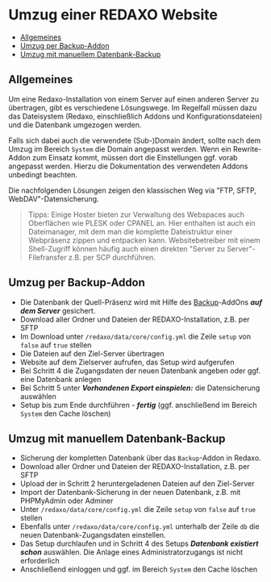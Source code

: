 # Umzug einer REDAXO Website
- [Allgemeines](#allg)
- [Umzug per Backup-Addon](#ba)
- [Umzug mit manuellem Datenbank-Backup](#db)

<a name="allg"></a>
## Allgemeines

Um eine Redaxo-Installation von einem Server auf einen anderen Server zu übertragen, gibt es verschiedene Lösungswege. Im Regelfall müssen dazu das Dateisystem (Redaxo, einschließlich Addons und Konfigurationsdateien) und die Datenbank umgezogen werden. 

Falls sich dabei auch die verwendete (Sub-)Domain ändert, sollte nach dem Umzug im Bereich `System` die Domain angepasst werden. Wenn ein Rewrite-Addon zum Einsatz kommt, müssen dort die Einstellungen ggf. vorab angepasst werden. Hierzu die Dokumentation des verwendeten Addons unbedingt beachten. 

Die nachfolgenden Lösungen zeigen den klassischen Weg via "FTP, SFTP, WebDAV"-Datensicherung. 

> Tipps: Einige Hoster bieten zur Verwaltung des Webspaces auch Oberflächen wie PLESK oder CPANEL an. Hier enthalten ist auch ein Dateimanager, mit dem man die komplette Dateistruktur einer Webpräsenz zippen und entpacken kann. Websitebetreiber mit einem Shell-Zugriff können häufig auch einen direkten "Server zu Server"-Filefransfer z.B. per SCP durchführen. 

<a name="ba"></a>
## Umzug per Backup-Addon

- Die Datenbank der Quell-Präsenz wird mit Hilfe des [Backup](/{{path}}/{{version}}/backup)-AddOns ***auf dem Server*** gesichert. 
- Download aller Ordner und Dateien der REDAXO-Installation, z.B. per SFTP
- Im Download unter `/redaxo/data/core/config.yml` die Zeile `setup` von `false` auf `true` stellen
- Die Dateien auf den Ziel-Server übertragen
- Website auf dem Zielserver aufrufen, das Setup wird aufgerufen
- Bei Schritt 4 die Zugangsdaten der neuen Datenbank angeben oder ggf. eine Datenbank anlegen
- Bei Schritt 5 unter ***Vorhandenen Export einspielen:*** die Datensicherung auswählen
- Setup bis zum Ende durchführen - ***fertig*** (ggf. anschließend im Bereich `System` den Cache löschen)

<a name="db"></a>
## Umzug mit manuellem Datenbank-Backup 

- Sicherung der kompletten Datenbank über das `Backup`-Addon in Redaxo. 
- Download aller Ordner und Dateien der REDAXO-Installation, z.B. per SFTP
- Upload der in Schritt 2 heruntergeladenen Dateien auf den Ziel-Server
- Import der Datenbank-Sicherung in der neuen Datenbank, z.B. mit PHPMyAdmin oder Adminer
- Unter `/redaxo/data/core/config.yml` die Zeile `setup` von `false` auf `true` stellen
- Ebenfalls unter `/redaxo/data/core/config.yml` unterhalb der Zeile `db` die neuen Datenbank-Zugangsdaten einstellen.
- Das Setup durchlaufen und in Schritt 4 des Setups ***Datenbank existiert schon*** auswählen. Die Anlage eines  Administratorzugangs ist nicht erforderlich
- Anschließend einloggen und ggf. im Bereich `System` den Cache löschen



